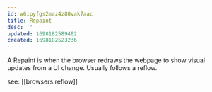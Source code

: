 ```yaml
---
id: w6ipyfgs2maz4z80vak7aac
title: Repaint
desc: ''
updated: 1698182589482
created: 1698182523236
---
```


A Repaint is when the browser redraws the webpage to show visual updates from a UI change. Usually follows a reflow.

see: [[browsers.reflow]]
